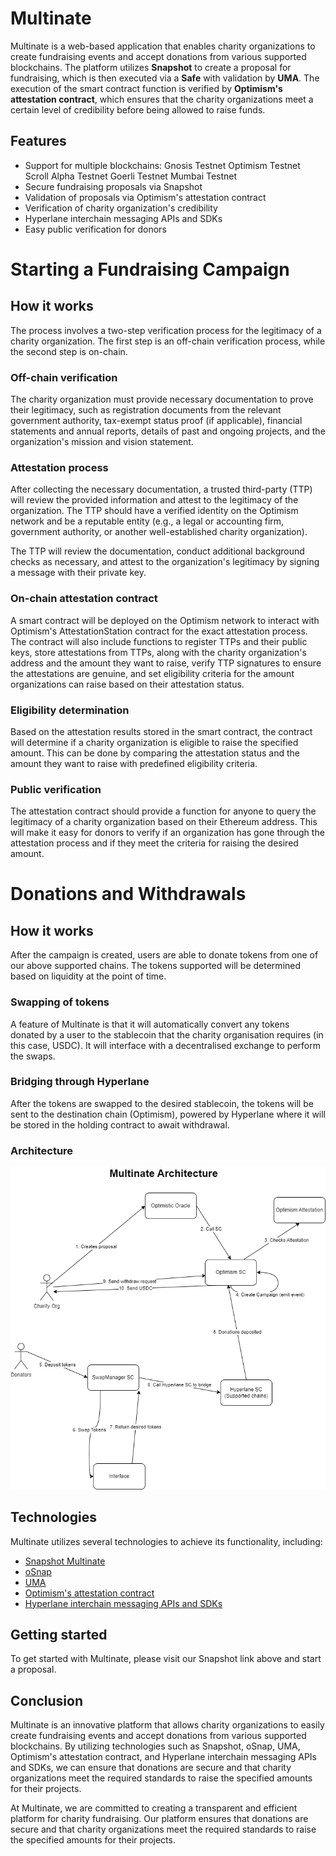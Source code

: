 # Multinate

Multinate is a web-based application that enables charity organizations to create fundraising events and accept donations from various supported blockchains. The platform utilizes **Snapshot** to create a proposal for fundraising, which is then executed via a **Safe** with validation by **UMA**. The execution of the smart contract function is verified by **Optimism's attestation contract**, which ensures that the charity organizations meet a certain level of credibility before being allowed to raise funds.

## Features

- Support for multiple blockchains:
  Gnosis Testnet
  Optimism Testnet
  Scroll Alpha Testnet
  Goerli Testnet
  Mumbai Testnet
- Secure fundraising proposals via Snapshot
- Validation of proposals via Optimism's attestation contract
- Verification of charity organization's credibility
- Hyperlane interchain messaging APIs and SDKs
- Easy public verification for donors

# Starting a Fundraising Campaign

## How it works

The process involves a two-step verification process for the legitimacy of a charity organization. The first step is an off-chain verification process, while the second step is on-chain.

### Off-chain verification

The charity organization must provide necessary documentation to prove their legitimacy, such as registration documents from the relevant government authority, tax-exempt status proof (if applicable), financial statements and annual reports, details of past and ongoing projects, and the organization's mission and vision statement.

### Attestation process

After collecting the necessary documentation, a trusted third-party (TTP) will review the provided information and attest to the legitimacy of the organization. The TTP should have a verified identity on the Optimism network and be a reputable entity (e.g., a legal or accounting firm, government authority, or another well-established charity organization).

The TTP will review the documentation, conduct additional background checks as necessary, and attest to the organization's legitimacy by signing a message with their private key.

### On-chain attestation contract

A smart contract will be deployed on the Optimism network to interact with Optimism's AttestationStation contract for the exact attestation process. The contract will also include functions to register TTPs and their public keys, store attestations from TTPs, along with the charity organization's address and the amount they want to raise, verify TTP signatures to ensure the attestations are genuine, and set eligibility criteria for the amount organizations can raise based on their attestation status.

### Eligibility determination

Based on the attestation results stored in the smart contract, the contract will determine if a charity organization is eligible to raise the specified amount. This can be done by comparing the attestation status and the amount they want to raise with predefined eligibility criteria.

### Public verification

The attestation contract should provide a function for anyone to query the legitimacy of a charity organization based on their Ethereum address. This will make it easy for donors to verify if an organization has gone through the attestation process and if they meet the criteria for raising the desired amount.

# Donations and Withdrawals

## How it works

After the campaign is created, users are able to donate tokens from one of our above supported chains. The tokens supported will be determined based on liquidity at the point of time.

### Swapping of tokens

A feature of Multinate is that it will automatically convert any tokens donated by a user to the stablecoin that the charity organisation requires (in this case, USDC). It will interface with a decentralised exchange to perform the swaps.

### Bridging through Hyperlane

After the tokens are swapped to the desired stablecoin, the tokens will be sent to the destination chain (Optimism), powered by Hyperlane where it will be stored in the holding contract to await withdrawal.

### Architecture

![](Multinate.png)

## Technologies

Multinate utilizes several technologies to achieve its functionality, including:

- [Snapshot Multinate](https://demo.snapshot.org/#/multinate.eth)
- [oSnap](https://github.com/gnosis/oSnap)
- [UMA](https://umaproject.org/)
- [Optimism's attestation contract](https://community.optimism.io/docs/governance/attestation-station/)
- [Hyperlane interchain messaging APIs and SDKs](https://www.hyperlane.co/)

## Getting started

To get started with Multinate, please visit our Snapshot link above and start a proposal.

## Conclusion

Multinate is an innovative platform that allows charity organizations to easily create fundraising events and accept donations from various supported blockchains. By utilizing technologies such as Snapshot, oSnap, UMA, Optimism's attestation contract, and Hyperlane interchain messaging APIs and SDKs, we can ensure that donations are secure and that charity organizations meet the required standards to raise the specified amounts for their projects.

At Multinate, we are committed to creating a transparent and efficient platform for charity fundraising. Our platform ensures that donations are secure and that charity organizations meet the required standards to raise the specified amounts for their projects.
